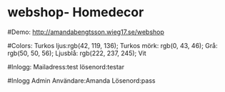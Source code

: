 # webshop- Homedecor

#Demo: http://amandabengtsson.wieg17.se/webshop

#Colors:
Turkos ljus:rgb(42, 119, 136);
Turkos mörk: rgb(0, 43, 46);
Grå: rgb(50, 50, 56);
Ljusblå: rgb(222, 237, 245);
Vit

#Inlogg:
Mailadress:test
lösenord:testar

#Inlogg Admin
Användare:Amanda
Lösenord:pass
